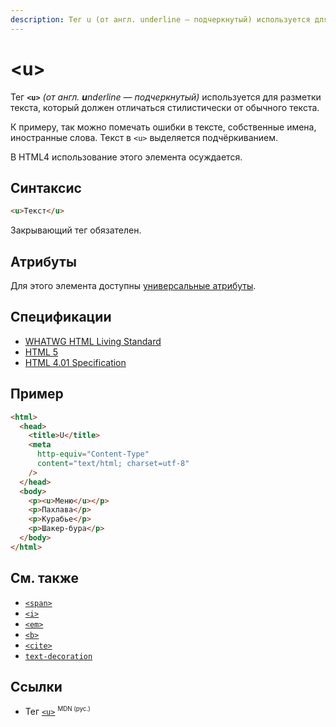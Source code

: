 ```yaml
---
description: Тег u (от англ. underline — подчеркнутый) используется для разметки текста, который должен отличаться стилистически от обычного текста
---
```


# &lt;u&gt;

Тег **`<u>`** _(от англ. **u**nderline — подчеркнутый)_ используется для разметки текста, который должен отличаться стилистически от обычного текста.

К примеру, так можно помечать ошибки в тексте, собственные имена, иностранные слова. Текст в `<u>` выделяется подчёркиванием.

В HTML4 использование этого элемента осуждается.

## Синтаксис

```html
<u>Текст</u>
```

Закрывающий тег обязателен.

## Атрибуты

Для этого элемента доступны [универсальные атрибуты](uni-attr.md).

## Спецификации

- [WHATWG HTML Living Standard](https://html.spec.whatwg.org/multipage/text-level-semantics.html#the-u-element)
- [HTML 5](http://www.w3.org/TR/html5/text-level-semantics.html#the-u-element)
- [HTML 4.01 Specification](http://www.w3.org/TR/html401/present/graphics.html#h-15.2.1)

## Пример

```html
<html>
  <head>
    <title>U</title>
    <meta
      http-equiv="Content-Type"
      content="text/html; charset=utf-8"
    />
  </head>
  <body>
    <p><u>Меню</u></p>
    <p>Пахлава</p>
    <p>Курабье</p>
    <p>Шакер-бура</p>
  </body>
</html>
```

## См. также

- [`<span>`](span.md)
- [`<i>`](i.md)
- [`<em>`](em.md)
- [`<b>`](b.md)
- [`<cite>`](cite.md)
- [`text-decoration`](../css/text-decoration.md)

## Ссылки

- Тег [`<u>`](https://developer.mozilla.org/ru/docs/Web/HTML/Element/u) <sup><small>MDN (рус.)</small></sup>
